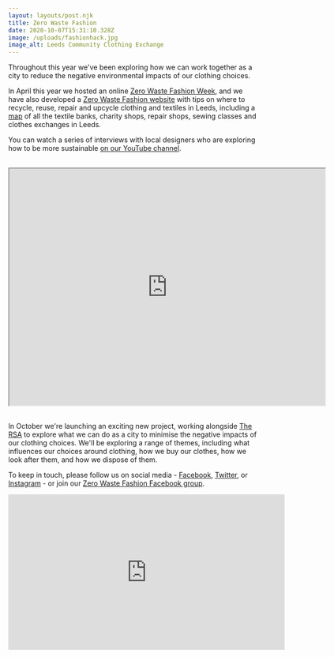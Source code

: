 ```yaml
---
layout: layouts/post.njk
title: Zero Waste Fashion
date: 2020-10-07T15:31:10.328Z
image: /uploads/fashionhack.jpg
image_alt: Leeds Community Clothing Exchange
---
```

Throughout this year we've been exploring how we can work together as a city to reduce the negative environmental impacts of our clothing choices. 

In April this year we hosted an online [Zero Waste Fashion Week](https://www.zerowasteleeds.org.uk/posts/zero-waste-fashion-week-2020/), and we have also developed a [Zero Waste Fashion website](https://zerowastefashion.fashion.blog/) with tips on where to recycle, reuse, repair and upcycle clothing and textiles in Leeds, including a [map](https://www.google.com/maps/d/u/1/viewer?hl=en&mid=18ktKdUeew3oQpjOnezeTyLtt9pk1KK7w&ll=53.83676365656107%2C-1.5013154999999188&z=11) of all the textile banks, charity shops, repair shops, sewing classes and clothes exchanges in Leeds.

You can watch a series of interviews with local designers who are exploring how to be more sustainable [on our YouTube channel](https://www.youtube.com/watch?v=msp47VGdgyw&list=PLcImqkHEpk0pY2cBDQoVIoptpDNTNN0-B).  

<br><iframe src="https://www.google.com/maps/d/embed?mid=18ktKdUeew3oQpjOnezeTyLtt9pk1KK7w&hl=en" width="640" height="480"></iframe><br><br>

In October we're launching an exciting new project, working alongside [The RSA](https://www.thersa.org/projects/make-fashion-circular) to explore what we can do as a city to minimise the negative impacts of our clothing choices.  We'll be exploring a range of themes, including what influences our choices around clothing, how we buy our clothes, how we look after them, and how we dispose of them.  

To keep in touch, please follow us on social media - [Facebook](https://www.facebook.com/zerowasteleeds/), [Twitter](https://twitter.com/zerowasteleeds?lang=en), or [Instagram](https://www.instagram.com/zerowasteleeds/?hl=en) -  or join our [Zero Waste Fashion Facebook group](https://www.facebook.com/groups/ZeroWasteFashionLeeds).  



<iframe width="560" height="315" src="https://www.youtube.com/embed/sJjWfEL8k5Y" frameborder="0" allow="accelerometer; autoplay; clipboard-write; encrypted-media; gyroscope; picture-in-picture" allowfullscreen></iframe>